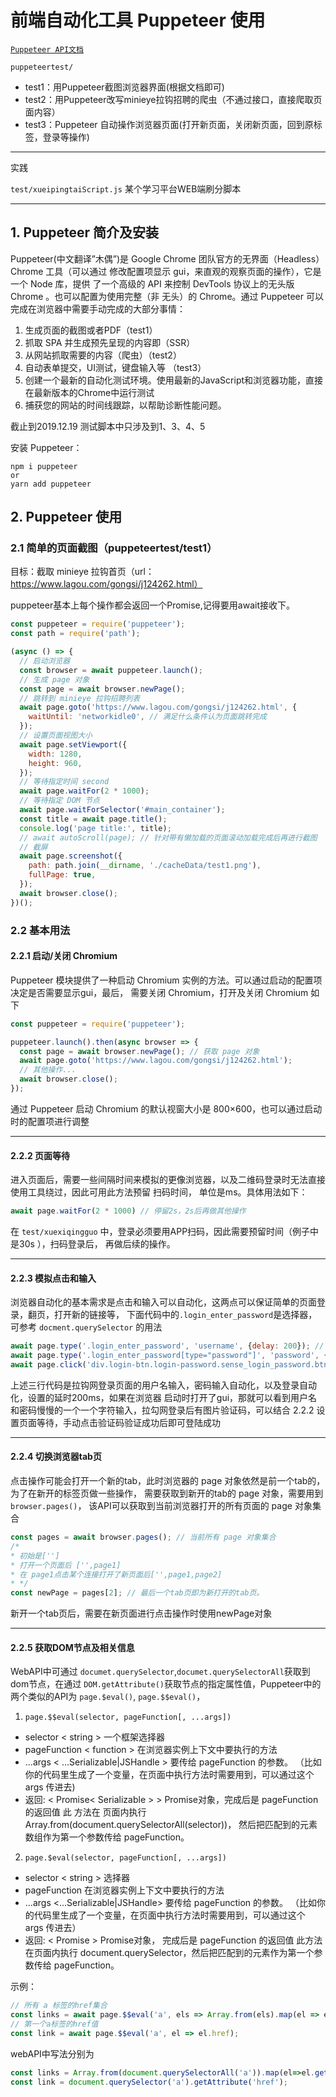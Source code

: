 # 前端自动化工具 Puppeteer 使用

[`Puppeteer API文档`](https://zhaoqize.github.io/puppeteer-api-zh_CN/#?product=Puppeteer&version=v2.0.0&show=outline)

`puppeteertest/`
* test1：用Puppeteer截图浏览器界面(根据文档即可)
* test2：用Puppeteer改写minieye拉钩招聘的爬虫（不通过接口，直接爬取页面内容）
* test3：Puppeteer 自动操作浏览器页面(打开新页面，关闭新页面，回到原标签，登录等操作)
---

实践  

`test/xueipingtaiScript.js` 某个学习平台WEB端刷分脚本

---

## 1. Puppeteer 简介及安装
Puppeteer(中文翻译”木偶”)是 Google Chrome 团队官方的无界面（Headless）Chrome 工具（可以通过
修改配置项显示 gui，来直观的观察页面的操作），它是一个 Node 库，提供 了一个高级的 API 来控制
DevTools 协议上的无头版 Chrome 。也可以配置为使用完整（非 无头）的 Chrome。通过 Puppeteer
可以完成在浏览器中需要手动完成的大部分事情：
1. 生成页面的截图或者PDF（test1）
2. 抓取 SPA 并生成预先呈现的内容即（SSR）
3. 从网站抓取需要的内容（爬虫）（test2）
4. 自动表单提交，UI测试，键盘输入等 （test3）
5. 创建一个最新的自动化测试环境。使用最新的JavaScript和浏览器功能，直接在最新版本的Chrome中运行测试
6. 捕获您的网站的时间线跟踪，以帮助诊断性能问题。 

截止到2019.12.19 测试脚本中只涉及到1、3、4、5

安装 Puppeteer：
 
```
npm i puppeteer
or
yarn add puppeteer
```

## 2. Puppeteer  使用
### 2.1 简单的页面截图（puppeteertest/test1）
目标：截取 minieye 拉钩首页（url：https://www.lagou.com/gongsi/j124262.html）
 
puppeteer基本上每个操作都会返回一个Promise,记得要用await接收下。

```javascript
const puppeteer = require('puppeteer');
const path = require('path');

(async () => {
  // 启动浏览器
  const browser = await puppeteer.launch();
  // 生成 page 对象
  const page = await browser.newPage();
  // 跳转到 minieye 拉钩招聘列表
  await page.goto('https://www.lagou.com/gongsi/j124262.html', {
    waitUntil: 'networkidle0', // 满足什么条件认为页面跳转完成
  });
  // 设置页面视图大小
  await page.setViewport({
    width: 1280,
    height: 960,
  });
  // 等待指定时间 second
  await page.waitFor(2 * 1000);
  // 等待指定 DOM 节点
  await page.waitForSelector('#main_container');
  const title = await page.title();
  console.log('page title:', title);
  // await autoScroll(page); // 针对带有懒加载的页面滚动加载完成后再进行截图
  // 截屏
  await page.screenshot({
    path: path.join(__dirname, './cacheData/test1.png'),
    fullPage: true,
  });
  await browser.close();
})();
```

### 2.2 基本用法
#### 2.2.1 启动/关闭 Chromium
Puppeteer 模块提供了一种启动 Chromium 实例的方法。可以通过启动的配置项决定是否需要显示gui，最后，
需要关闭 Chromium，打开及关闭 Chromium 如下 

```javascript
const puppeteer = require('puppeteer');

puppeteer.launch().then(async browser => {
  const page = await browser.newPage(); // 获取 page 对象
  await page.goto('https://www.lagou.com/gongsi/j124262.html');
  // 其他操作...
  await browser.close();
});
```
通过 Puppeteer 启动 Chromium 的默认视窗大小是 800×600，也可以通过启动时的配置项进行调整

---

#### 2.2.2 页面等待
进入页面后，需要一些间隔时间来模拟的更像浏览器，以及二维码登录时无法直接使用工具绕过，因此可用此方法预留
扫码时间， 单位是ms。具体用法如下：

```javascript
await page.waitFor(2 * 1000) // 停留2s，2s后再做其他操作
```
在 `test/xuexiqingguo` 中，登录必须要用APP扫码，因此需要预留时间（例子中是30s ），扫码登录后，
再做后续的操作。

---

#### 2.2.3 模拟点击和输入
浏览器自动化的基本需求是点击和输入可以自动化，这两点可以保证简单的页面登录，翻页，打开新的链接等，
下面代码中的`.login_enter_password`是选择器， 可参考 `docment.querySelector` 的用法

```javascript
await page.type('.login_enter_password', 'username', {delay: 200}); // 设置延时使输入更像人工操作
await page.type('.login_enter_password[type="password"]', 'password', {delay: 200});
await page.click('div.login-btn.login-password.sense_login_password.btn-green');
```
上述三行代码是拉钩网登录页面的用户名输入，密码输入自动化，以及登录自动化，设置的延时200ms，如果在浏览器
启动时打开了gui，那就可以看到用户名和密码慢慢的一个一个字符输入，拉勾网登录后有图片验证码，可以结合
2.2.2 设置页面等待，手动点击验证码验证成功后即可登陆成功

---

#### 2.2.4 切换浏览器tab页
点击操作可能会打开一个新的tab，此时浏览器的 page 对象依然是前一个tab的，
为了在新开的标签页做一些操作， 需要获取到新开的tab的 page 对象，需要用到 `browser.pages()`，
该API可以获取到当前浏览器打开的所有页面的 page 对象集合 

```javascript
const pages = await browser.pages(); // 当前所有 page 对象集合
/*
* 初始是['']
* 打开一个页面后 ['',page1]
* 在 page1点击某个连接打开了新页面后['',page1,page2]
* */
const newPage = pages[2]; // 最后一个tab页即为新打开的tab页。
```
新开一个tab页后，需要在新页面进行点击操作时使用newPage对象

---

#### 2.2.5 获取DOM节点及相关信息
WebAPI中可通过 `documet.querySelector`,`documet.querySelectorAll`获取到dom节点，在通过
`DOM.getAttribute()`获取节点的指定属性值，Puppeteer中的两个类似的API为 `page.$eval()`,
`page.$$eval()`，

1. `page.$$eval(selector, pageFunction[, ...args])`
 *  selector < string > 一个框架选择器
 *  pageFunction < function > 在浏览器实例上下文中要执行的方法
 *  ...args < ...Serializable|JSHandle > 要传给 pageFunction 的参数。
    （比如你的代码里生成了一个变量，在页面中执行方法时需要用到，可以通过这个 args 传进去)
 *  返回: < Promise< Serializable > > Promise对象，完成后是 pageFunction 的返回值 此 方法在
    页面内执行 Array.from(document.querySelectorAll(selector))，
    然后把匹配到的元素数组作为第一个参数传给 pageFunction。
2. `page.$eval(selector, pageFunction[, ...args])` 
  *   selector < string > 选择器 
  * pageFunction <function> 在浏览器实例上下文中要执行的方法
  * ...args <...Serializable|JSHandle> 要传给 pageFunction 的参数。
    （比如你的代码里生成了一个变量，在页面中执行方法时需要用到，可以通过这个 args 传进去） 
  * 返回: < Promise<Serializable > > Promise对象， 完成后是 pageFunction 的返回值
    此方法在页面内执行 document.querySelector，然后把匹配到的元素作为第一个参数传给
    pageFunction。
  
示例：

```javascript
// 所有 a 标签的href集合
const links = await page.$$eval('a', els => Array.from(els).map(el => el.href));
// 第一个a标签的href值
const link = await page.$$eval('a', el => el.href);

```
webAPI中写法分别为
```javascript
const links = Array.from(document.querySelectorAll('a')).map(el=>el.getAttribute('href'));
const link = document.querySelector('a').getAttribute('href');
```
